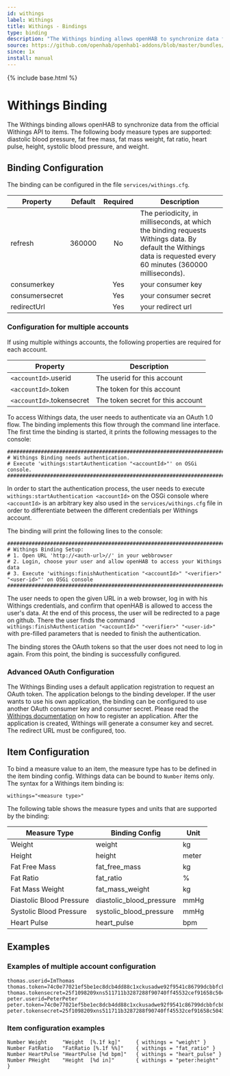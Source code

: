 ```yaml
---
id: withings
label: Withings
title: Withings - Bindings
type: binding
description: "The Withings binding allows openHAB to synchronize data from the official"
source: https://github.com/openhab/openhab1-addons/blob/master/bundles/binding/org.openhab.binding.withings/README.md
since: 1x
install: manual
---
```


<!-- Attention authors: Do not edit directly. Please add your changes to the appropriate source repository -->

{% include base.html %}

# Withings Binding

The Withings binding allows openHAB to synchronize data from the official
Withings API to items. The following body measure types are supported: diastolic
blood pressure, fat free mass, fat mass weight, fat ratio, heart pulse, height,
systolic blood pressure, and weight.

## Binding Configuration

The binding can be configured in the file `services/withings.cfg`.

| Property       | Default | Required | Description |
|----------------|---------|:--------:|-------------|
| refresh        | 360000  |    No    | The periodicity, in milliseconds, at which the binding requests Withings data. By default the Withings data is requested every 60 minutes (360000 milliseconds). |
| consumerkey    |         |    Yes   | your consumer key |
| consumersecret |         |    Yes   | your consumer secret |
| redirectUrl    |         |    Yes   | your redirect url |

### Configuration for multiple accounts

If using multiple withings accounts, the following properties are required
for each account.

| Property                   | Description |
|----------------------------|-------------|
| `<accountId>`.userid       | The userid for this account |
| `<accountId>`.token        | The token for this account |
| `<accountId>`.tokensecret  | The token secret for this account |


To access Withings data, the user needs to authenticate via an OAuth 1.0 flow.
The binding implements this flow through the command line interface. The first
time the binding is started, it prints the following messages to the console:

````
#########################################################################################
# Withings Binding needs authentication.
# Execute 'withings:startAuthentication "<accountId>"' on OSGi console.
#########################################################################################
````

In order to start the authentication process, the user needs to execute
`withings:startAuthentication <accountId>` on the OSGi console where
`<accountId>` is an arbitrary key also used in the `services/withings.cfg`
file in order to differentiate between the different credentials per Withings
account.

The binding will print the following lines to the console:

````
#########################################################################################
# Withings Binding Setup: 
# 1. Open URL 'http://<auth-url>//' in your webbrowser
# 2. Login, choose your user and allow openHAB to access your Withings data
# 3. Execute 'withings:finishAuthentication "<accountId>" "<verifier>" "<user-id>"' on OSGi console
#########################################################################################
````

The user needs to open the given URL in a web browser, log in with his Withings
credentials, and confirm that openHAB is allowed to access the user's data.  At
the end of this process, the user will be redirected to a page on github. There
the user finds the command `withings:finishAuthentication "<accountId>" "<verifier>" "<user-id>"`
with pre-filled parameters that is needed to finish the authentication.

The binding stores the OAuth tokens so that the user does not need to log in
again. From this point, the binding is successfully configured.

### Advanced OAuth Configuration

The Withings Binding uses a default application registration to request an OAuth
token. The application belongs to the binding developer. If the user wants to
use his own application, the binding can be configured to use another OAuth
consumer key and consumer secret. Please read the [Withings documentation](http://oauth.withings.com/en/partner/dashboard)
on how to register an application. After the application is created, Withings
will generate a consumer key and secret. The redirect URL must be configured,
too.


## Item Configuration

To bind a measure value to an item, the measure type has to be defined in the
item binding config. Withings data can be bound to `Number` items only. The
syntax for a Withings item binding is:

````
withings="<measure type>"
````

The following table shows the measure types and units that are supported by the binding:

| Measure Type    | Binding Config | Unit |
|-----------------|----------------|------|
| Weight          | weight         | kg   |
| Height          | height         | meter |
| Fat Free Mass   | fat_free_mass | kg   |
| Fat Ratio       | fat_ratio      | %    |
| Fat Mass Weight | fat_mass_weight | kg |
| Diastolic Blood Pressure | diastolic_blood_pressure | mmHg |
| Systolic Blood Pressure | systolic_blood_pressure | mmHg |
| Heart Pulse     | heart_pulse | bpm |


## Examples

### Examples of multiple account configuration

````
thomas.userid=ImThomas
thomas.token=74c0e77021ef5be1ec8dcb4dd88c1xckusadwe92f9541c86799dcbbfcb8fc8b236
thomas.tokensecret=25f1098209xns511711b3287288f90740ff45532cef91658c5043db0b0e0c851c
peter.userid=PeterPeter
peter.token=74c0e77021ef5be1ec8dcb4dd88c1xckusadwe92f9541c86799dcbbfcb8fc8b236
peter.tokensecret=25f1098209xns511711b3287288f90740ff45532cef91658c5043db0b0e0c851c
````

### Item configuration examples

````
Number Weight     "Weight  [%.1f kg]"     { withings = "weight" }
Number FatRatio   "FatRatio [%.1f %%]"    { withings = "fat_ratio" }
Number HeartPulse "HeartPulse [%d bpm]"   { withings = "heart_pulse" }
Number PHeight    "Height  [%d in]"       { withings = "peter:height" }
````
